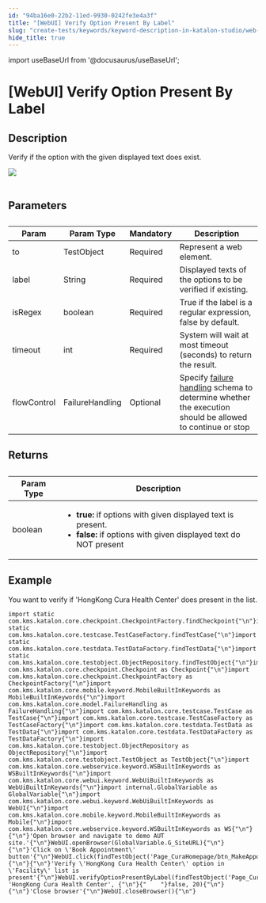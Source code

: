 ```yaml
---
id: "94ba16e0-22b2-11ed-9930-0242fe3e4a3f"
title: "[WebUI] Verify Option Present By Label"
slug: "create-tests/keywords/keyword-description-in-katalon-studio/web-ui-keywords/webui-verify-option-present-by-label"
hide_title: true
---
```

import useBaseUrl from '@docusaurus/useBaseUrl';


# <a id="id_0" class="anchor_top_offset"/><a id="ariaid-title1" class="anchor_top_offset"/>[WebUI] Verify Option Present By Label


## <a id="id_0__id_1" class="anchor_top_offset"/>Description

              
<p xmlns="http://www.w3.org/1999/xhtml" className="p">Verify if the option with the given displayed text does   exist.</p> 
      
<p xmlns="http://www.w3.org/1999/xhtml" className="p">   <img className="image" src={useBaseUrl("https://github.com/katalon-studio/docs-images/raw/master/katalon-studio/docs/webui-verify-option-present-by-label/label.jpg")} /><br /><br /> </p> 
      

## <a id="id_0__id_2" class="anchor_top_offset"/>Parameters

              
<table xmlns="http://www.w3.org/1999/xhtml" className="table anchor_top_offset" id="id_0__13b6f788-acb5-422d-9814-f7ed90073824"><caption /><thead className="thead"><tr className><th className="entry anchor_top_offset" id="id_0__13b6f788-acb5-422d-9814-f7ed90073824__entry__1">Param</th><th className="entry anchor_top_offset" id="id_0__13b6f788-acb5-422d-9814-f7ed90073824__entry__2">Param Type</th><th className="entry anchor_top_offset" id="id_0__13b6f788-acb5-422d-9814-f7ed90073824__entry__3">Mandatory</th><th className="entry anchor_top_offset" id="id_0__13b6f788-acb5-422d-9814-f7ed90073824__entry__4">Description</th></tr></thead><tbody className="tbody"><tr className><td className="entry" headers="id_0__13b6f788-acb5-422d-9814-f7ed90073824__entry__1 id_0__13b6f788-acb5-422d-9814-f7ed90073824__entry__2 id_0__13b6f788-acb5-422d-9814-f7ed90073824__entry__3 id_0__13b6f788-acb5-422d-9814-f7ed90073824__entry__4 ">to</td><td className="entry" headers="id_0__13b6f788-acb5-422d-9814-f7ed90073824__entry__1 id_0__13b6f788-acb5-422d-9814-f7ed90073824__entry__2 id_0__13b6f788-acb5-422d-9814-f7ed90073824__entry__3 id_0__13b6f788-acb5-422d-9814-f7ed90073824__entry__4 ">TestObject</td><td className="entry" headers="id_0__13b6f788-acb5-422d-9814-f7ed90073824__entry__1 id_0__13b6f788-acb5-422d-9814-f7ed90073824__entry__2 id_0__13b6f788-acb5-422d-9814-f7ed90073824__entry__3 id_0__13b6f788-acb5-422d-9814-f7ed90073824__entry__4 ">Required</td><td className="entry" headers="id_0__13b6f788-acb5-422d-9814-f7ed90073824__entry__1 id_0__13b6f788-acb5-422d-9814-f7ed90073824__entry__2 id_0__13b6f788-acb5-422d-9814-f7ed90073824__entry__3 id_0__13b6f788-acb5-422d-9814-f7ed90073824__entry__4 ">Represent a web element.</td></tr><tr className><td className="entry" headers="id_0__13b6f788-acb5-422d-9814-f7ed90073824__entry__1 id_0__13b6f788-acb5-422d-9814-f7ed90073824__entry__2 id_0__13b6f788-acb5-422d-9814-f7ed90073824__entry__3 id_0__13b6f788-acb5-422d-9814-f7ed90073824__entry__4 ">label</td><td className="entry" headers="id_0__13b6f788-acb5-422d-9814-f7ed90073824__entry__1 id_0__13b6f788-acb5-422d-9814-f7ed90073824__entry__2 id_0__13b6f788-acb5-422d-9814-f7ed90073824__entry__3 id_0__13b6f788-acb5-422d-9814-f7ed90073824__entry__4 ">String</td><td className="entry" headers="id_0__13b6f788-acb5-422d-9814-f7ed90073824__entry__1 id_0__13b6f788-acb5-422d-9814-f7ed90073824__entry__2 id_0__13b6f788-acb5-422d-9814-f7ed90073824__entry__3 id_0__13b6f788-acb5-422d-9814-f7ed90073824__entry__4 ">Required</td><td className="entry" headers="id_0__13b6f788-acb5-422d-9814-f7ed90073824__entry__1 id_0__13b6f788-acb5-422d-9814-f7ed90073824__entry__2 id_0__13b6f788-acb5-422d-9814-f7ed90073824__entry__3 id_0__13b6f788-acb5-422d-9814-f7ed90073824__entry__4 ">Displayed texts of the options to be verified if existing.</td></tr><tr className><td className="entry" headers="id_0__13b6f788-acb5-422d-9814-f7ed90073824__entry__1 id_0__13b6f788-acb5-422d-9814-f7ed90073824__entry__2 id_0__13b6f788-acb5-422d-9814-f7ed90073824__entry__3 id_0__13b6f788-acb5-422d-9814-f7ed90073824__entry__4 ">isRegex</td><td className="entry" headers="id_0__13b6f788-acb5-422d-9814-f7ed90073824__entry__1 id_0__13b6f788-acb5-422d-9814-f7ed90073824__entry__2 id_0__13b6f788-acb5-422d-9814-f7ed90073824__entry__3 id_0__13b6f788-acb5-422d-9814-f7ed90073824__entry__4 ">boolean</td><td className="entry" headers="id_0__13b6f788-acb5-422d-9814-f7ed90073824__entry__1 id_0__13b6f788-acb5-422d-9814-f7ed90073824__entry__2 id_0__13b6f788-acb5-422d-9814-f7ed90073824__entry__3 id_0__13b6f788-acb5-422d-9814-f7ed90073824__entry__4 ">Required</td><td className="entry" headers="id_0__13b6f788-acb5-422d-9814-f7ed90073824__entry__1 id_0__13b6f788-acb5-422d-9814-f7ed90073824__entry__2 id_0__13b6f788-acb5-422d-9814-f7ed90073824__entry__3 id_0__13b6f788-acb5-422d-9814-f7ed90073824__entry__4 ">True if the label is a regular expression, false by         default.</td></tr><tr className><td className="entry" headers="id_0__13b6f788-acb5-422d-9814-f7ed90073824__entry__1 id_0__13b6f788-acb5-422d-9814-f7ed90073824__entry__2 id_0__13b6f788-acb5-422d-9814-f7ed90073824__entry__3 id_0__13b6f788-acb5-422d-9814-f7ed90073824__entry__4 ">timeout</td><td className="entry" headers="id_0__13b6f788-acb5-422d-9814-f7ed90073824__entry__1 id_0__13b6f788-acb5-422d-9814-f7ed90073824__entry__2 id_0__13b6f788-acb5-422d-9814-f7ed90073824__entry__3 id_0__13b6f788-acb5-422d-9814-f7ed90073824__entry__4 ">int</td><td className="entry" headers="id_0__13b6f788-acb5-422d-9814-f7ed90073824__entry__1 id_0__13b6f788-acb5-422d-9814-f7ed90073824__entry__2 id_0__13b6f788-acb5-422d-9814-f7ed90073824__entry__3 id_0__13b6f788-acb5-422d-9814-f7ed90073824__entry__4 ">Required</td><td className="entry" headers="id_0__13b6f788-acb5-422d-9814-f7ed90073824__entry__1 id_0__13b6f788-acb5-422d-9814-f7ed90073824__entry__2 id_0__13b6f788-acb5-422d-9814-f7ed90073824__entry__3 id_0__13b6f788-acb5-422d-9814-f7ed90073824__entry__4 ">System will wait at most timeout (seconds) to return the         result.</td></tr><tr className><td className="entry" headers="id_0__13b6f788-acb5-422d-9814-f7ed90073824__entry__1 id_0__13b6f788-acb5-422d-9814-f7ed90073824__entry__2 id_0__13b6f788-acb5-422d-9814-f7ed90073824__entry__3 id_0__13b6f788-acb5-422d-9814-f7ed90073824__entry__4 ">flowControl</td><td className="entry" headers="id_0__13b6f788-acb5-422d-9814-f7ed90073824__entry__1 id_0__13b6f788-acb5-422d-9814-f7ed90073824__entry__2 id_0__13b6f788-acb5-422d-9814-f7ed90073824__entry__3 id_0__13b6f788-acb5-422d-9814-f7ed90073824__entry__4 ">FailureHandling</td><td className="entry" headers="id_0__13b6f788-acb5-422d-9814-f7ed90073824__entry__1 id_0__13b6f788-acb5-422d-9814-f7ed90073824__entry__2 id_0__13b6f788-acb5-422d-9814-f7ed90073824__entry__3 id_0__13b6f788-acb5-422d-9814-f7ed90073824__entry__4 ">Optional</td><td className="entry" headers="id_0__13b6f788-acb5-422d-9814-f7ed90073824__entry__1 id_0__13b6f788-acb5-422d-9814-f7ed90073824__entry__2 id_0__13b6f788-acb5-422d-9814-f7ed90073824__entry__3 id_0__13b6f788-acb5-422d-9814-f7ed90073824__entry__4 ">Specify <a className="xref" href="/docs/maintain/configure-failure-handling-settings-in-katalon-studio">failure handling</a> schema to         determine whether the execution should be allowed to continue or         stop</td></tr></tbody></table> 
      

## <a id="id_0__id_3" class="anchor_top_offset"/>Returns

              
<table xmlns="http://www.w3.org/1999/xhtml" className="table anchor_top_offset" id="id_0__6c2d9660-b24c-49ba-8da8-e9aa272756f1"><caption /><thead className="thead"><tr className><th className="entry anchor_top_offset" id="id_0__6c2d9660-b24c-49ba-8da8-e9aa272756f1__entry__1">Param Type</th><th className="entry anchor_top_offset" id="id_0__6c2d9660-b24c-49ba-8da8-e9aa272756f1__entry__2">Description</th></tr></thead><tbody className="tbody"><tr className><td className="entry" headers="id_0__6c2d9660-b24c-49ba-8da8-e9aa272756f1__entry__1 id_0__6c2d9660-b24c-49ba-8da8-e9aa272756f1__entry__2 ">boolean</td><td className="entry" headers="id_0__6c2d9660-b24c-49ba-8da8-e9aa272756f1__entry__1 id_0__6c2d9660-b24c-49ba-8da8-e9aa272756f1__entry__2 ">         <ul className="ul"><li className="li">             <strong className="ph b">true:</strong> if options with given displayed             text is present.</li><li className="li">             <strong className="ph b">false:</strong> if options with given displayed             text do NOT present</li></ul>       </td></tr></tbody></table> 
      

## <a id="id_0__id_4" class="anchor_top_offset"/>Example

              
<p xmlns="http://www.w3.org/1999/xhtml" className="p">You want to verify if 'HongKong Cura Health Center' does present   in the list.</p> 
              
<pre xmlns="http://www.w3.org/1999/xhtml" className="pre codeblock"><code>import static com.kms.katalon.core.checkpoint.CheckpointFactory.findCheckpoint{"\n"}import static com.kms.katalon.core.testcase.TestCaseFactory.findTestCase{"\n"}import static com.kms.katalon.core.testdata.TestDataFactory.findTestData{"\n"}import static com.kms.katalon.core.testobject.ObjectRepository.findTestObject{"\n"}import com.kms.katalon.core.checkpoint.Checkpoint as Checkpoint{"\n"}import com.kms.katalon.core.checkpoint.CheckpointFactory as CheckpointFactory{"\n"}import com.kms.katalon.core.mobile.keyword.MobileBuiltInKeywords as MobileBuiltInKeywords{"\n"}import com.kms.katalon.core.model.FailureHandling as FailureHandling{"\n"}import com.kms.katalon.core.testcase.TestCase as TestCase{"\n"}import com.kms.katalon.core.testcase.TestCaseFactory as TestCaseFactory{"\n"}import com.kms.katalon.core.testdata.TestData as TestData{"\n"}import com.kms.katalon.core.testdata.TestDataFactory as TestDataFactory{"\n"}import com.kms.katalon.core.testobject.ObjectRepository as ObjectRepository{"\n"}import com.kms.katalon.core.testobject.TestObject as TestObject{"\n"}import com.kms.katalon.core.webservice.keyword.WSBuiltInKeywords as WSBuiltInKeywords{"\n"}import com.kms.katalon.core.webui.keyword.WebUiBuiltInKeywords as WebUiBuiltInKeywords{"\n"}import internal.GlobalVariable as GlobalVariable{"\n"}import com.kms.katalon.core.webui.keyword.WebUiBuiltInKeywords as WebUI{"\n"}import com.kms.katalon.core.mobile.keyword.MobileBuiltInKeywords as Mobile{"\n"}import com.kms.katalon.core.webservice.keyword.WSBuiltInKeywords as WS{"\n"}{"\n"}'Open browser and navigate to demo AUT site.'{"\n"}WebUI.openBrowser(GlobalVariable.G_SiteURL){"\n"}{"\n"}'Click on \'Book Appointment\' button'{"\n"}WebUI.click(findTestObject('Page_CuraHomepage/btn_MakeAppointment')){"\n"}{"\n"}'Verify \'HongKong Cura Health Center\' option in \'Facility\' list is present'{"\n"}WebUI.verifyOptionPresentByLabel(findTestObject('Page_CuraAppointment/lst_Facility'), 'HongKong Cura Health Center', {"\n"}{"    "}false, 20){"\n"}{"\n"}'Close browser'{"\n"}WebUI.closeBrowser(){"\n"}</code></pre> 
            
